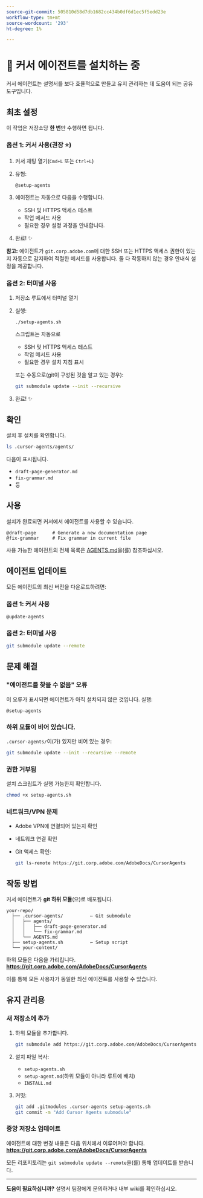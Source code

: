 ```yaml
---
source-git-commit: 505810d58d7db1682cc434b0df6d1ec5f5edd23e
workflow-type: tm+mt
source-wordcount: '293'
ht-degree: 1%

---
```

# 🚀 커서 에이전트를 설치하는 중

커서 에이전트는 설명서를 보다 효율적으로 만들고 유지 관리하는 데 도움이 되는 공유 도구입니다.

## 최초 설정

이 작업은 저장소당 **한 번**&#x200B;만 수행하면 됩니다.

### 옵션 1: 커서 사용(권장 ⭐)

1. 커서 채팅 열기(`Cmd+L` 또는 `Ctrl+L`)
2. 유형:

   ```
   @setup-agents
   ```
3. 에이전트는 자동으로 다음을 수행합니다.
   - SSH 및 HTTPS 액세스 테스트
   - 작업 메서드 사용
   - 필요한 경우 설정 과정을 안내합니다.
4. 완료! ✨

**참고:** 에이전트가 `git.corp.adobe.com`에 대한 SSH 또는 HTTPS 액세스 권한이 있는지 자동으로 감지하여 적절한 메서드를 사용합니다. 둘 다 작동하지 않는 경우 안내식 설정을 제공합니다.

### 옵션 2: 터미널 사용

1. 저장소 루트에서 터미널 열기
2. 실행:

   ```bash
   ./setup-agents.sh
   ```

   스크립트는 자동으로
   - SSH 및 HTTPS 액세스 테스트
   - 작업 메서드 사용
   - 필요한 경우 설치 지침 표시

   또는 수동으로(git이 구성된 것을 알고 있는 경우):

   ```bash
   git submodule update --init --recursive
   ```

3. 완료! ✨

## 확인

설치 후 설치를 확인합니다.

```bash
ls .cursor-agents/agents/
```

다음이 표시됩니다.
- `draft-page-generator.md`
- `fix-grammar.md`
- 등

## 사용

설치가 완료되면 커서에서 에이전트를 사용할 수 있습니다.

```
@draft-page      # Generate a new documentation page
@fix-grammar     # Fix grammar in current file
```

사용 가능한 에이전트의 전체 목록은 [AGENTS.md](AGENTS.md)을(를) 참조하십시오.

## 에이전트 업데이트

모든 에이전트의 최신 버전을 다운로드하려면:

### 옵션 1: 커서 사용

```
@update-agents
```

### 옵션 2: 터미널 사용

```bash
git submodule update --remote
```

## 문제 해결

### &quot;에이전트를 찾을 수 없음&quot; 오류

이 오류가 표시되면 에이전트가 아직 설치되지 않은 것입니다. 실행:

```
@setup-agents
```

### 하위 모듈이 비어 있습니다.

`.cursor-agents/`이(가) 있지만 비어 있는 경우:

```bash
git submodule update --init --recursive --remote
```

### 권한 거부됨

설치 스크립트가 실행 가능한지 확인합니다.

```bash
chmod +x setup-agents.sh
```

### 네트워크/VPN 문제

- Adobe VPN에 연결되어 있는지 확인
- 네트워크 연결 확인
- Git 액세스 확인:

  ```bash
  git ls-remote https://git.corp.adobe.com/AdobeDocs/CursorAgents
  ```

## 작동 방법

커서 에이전트가 **git 하위 모듈**(으)로 배포됩니다.

```
your-repo/
  ├── .cursor-agents/          ← Git submodule
  │   ├── agents/
  │   │   ├── draft-page-generator.md
  │   │   └── fix-grammar.md
  │   └── AGENTS.md
  ├── setup-agents.sh          ← Setup script
  └── your-content/
```

하위 모듈은 다음을 가리킵니다.
**https://git.corp.adobe.com/AdobeDocs/CursorAgents**

이를 통해 모든 사용자가 동일한 최신 에이전트를 사용할 수 있습니다.

## 유지 관리용

### 새 저장소에 추가

1. 하위 모듈을 추가합니다.

   ```bash
   git submodule add https://git.corp.adobe.com/AdobeDocs/CursorAgents.git .cursor-agents
   ```

2. 설치 파일 복사:
   - `setup-agents.sh`
   - `setup-agent.md`(하위 모듈이 아니라 루트에 배치)
   - `INSTALL.md`

3. 커밋:

   ```bash
   git add .gitmodules .cursor-agents setup-agents.sh
   git commit -m "Add Cursor Agents submodule"
   ```

### 중앙 저장소 업데이트

에이전트에 대한 변경 내용은 다음 위치에서 이루어져야 합니다.
**https://git.corp.adobe.com/AdobeDocs/CursorAgents**

모든 리포지토리는 `git submodule update --remote`을(를) 통해 업데이트를 받습니다.

---

**도움이 필요하십니까?** 설명서 팀장에게 문의하거나 내부 wiki를 확인하십시오.
